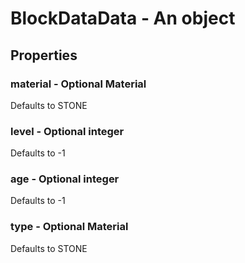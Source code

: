 

# BlockDataData - An object



## Properties



### material - Optional Material



Defaults to STONE



### level - Optional integer



Defaults to -1



### age - Optional integer



Defaults to -1



### type - Optional Material



Defaults to STONE

